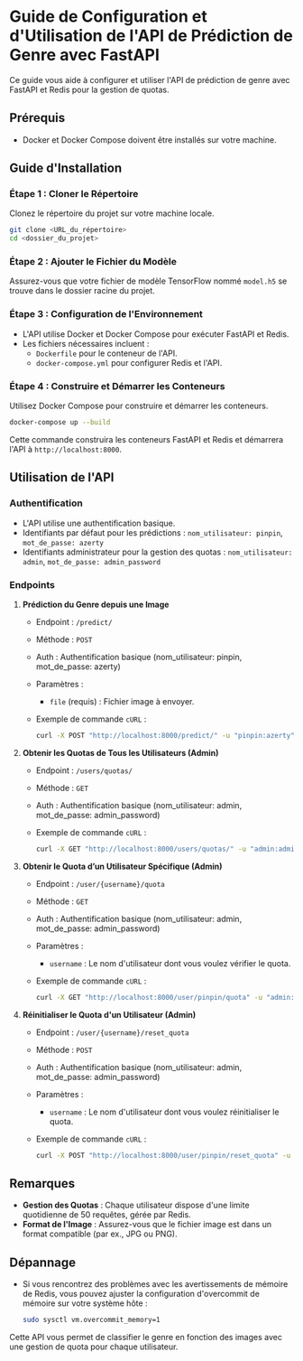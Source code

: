 
# Guide de Configuration et d'Utilisation de l'API de Prédiction de Genre avec FastAPI

Ce guide vous aide à configurer et utiliser l'API de prédiction de genre avec FastAPI et Redis pour la gestion de quotas.

## Prérequis

- Docker et Docker Compose doivent être installés sur votre machine.

## Guide d'Installation

### Étape 1 : Cloner le Répertoire

Clonez le répertoire du projet sur votre machine locale.

```bash
git clone <URL_du_répertoire>
cd <dossier_du_projet>
```

### Étape 2 : Ajouter le Fichier du Modèle

Assurez-vous que votre fichier de modèle TensorFlow nommé `model.h5` se trouve dans le dossier racine du projet.

### Étape 3 : Configuration de l'Environnement

- L'API utilise Docker et Docker Compose pour exécuter FastAPI et Redis.
- Les fichiers nécessaires incluent :
  - `Dockerfile` pour le conteneur de l'API.
  - `docker-compose.yml` pour configurer Redis et l'API.

### Étape 4 : Construire et Démarrer les Conteneurs

Utilisez Docker Compose pour construire et démarrer les conteneurs.

```bash
docker-compose up --build
```

Cette commande construira les conteneurs FastAPI et Redis et démarrera l'API à `http://localhost:8000`.

## Utilisation de l'API

### Authentification

- L'API utilise une authentification basique.
- Identifiants par défaut pour les prédictions : `nom_utilisateur: pinpin`, `mot_de_passe: azerty`
- Identifiants administrateur pour la gestion des quotas : `nom_utilisateur: admin`, `mot_de_passe: admin_password`

### Endpoints

1. **Prédiction du Genre depuis une Image**

   - Endpoint : `/predict/`
   - Méthode : `POST`
   - Auth : Authentification basique (nom_utilisateur: pinpin, mot_de_passe: azerty)
   - Paramètres :
     - `file` (requis) : Fichier image à envoyer.
   - Exemple de commande `cURL` :

     ```bash
     curl -X POST "http://localhost:8000/predict/" -u "pinpin:azerty" -F "file=@/chemin/vers/votre/image.jpg"
     ```

2. **Obtenir les Quotas de Tous les Utilisateurs (Admin)**

   - Endpoint : `/users/quotas/`
   - Méthode : `GET`
   - Auth : Authentification basique (nom_utilisateur: admin, mot_de_passe: admin_password)
   - Exemple de commande `cURL` :

     ```bash
     curl -X GET "http://localhost:8000/users/quotas/" -u "admin:admin_password"
     ```

3. **Obtenir le Quota d’un Utilisateur Spécifique (Admin)**

   - Endpoint : `/user/{username}/quota`
   - Méthode : `GET`
   - Auth : Authentification basique (nom_utilisateur: admin, mot_de_passe: admin_password)
   - Paramètres : 
     - `username` : Le nom d'utilisateur dont vous voulez vérifier le quota.
   - Exemple de commande `cURL` :

     ```bash
     curl -X GET "http://localhost:8000/user/pinpin/quota" -u "admin:admin_password"
     ```

4. **Réinitialiser le Quota d'un Utilisateur (Admin)**

   - Endpoint : `/user/{username}/reset_quota`
   - Méthode : `POST`
   - Auth : Authentification basique (nom_utilisateur: admin, mot_de_passe: admin_password)
   - Paramètres : 
     - `username` : Le nom d'utilisateur dont vous voulez réinitialiser le quota.
   - Exemple de commande `cURL` :

     ```bash
     curl -X POST "http://localhost:8000/user/pinpin/reset_quota" -u "admin:admin_password"
     ```

## Remarques

- **Gestion des Quotas** : Chaque utilisateur dispose d'une limite quotidienne de 50 requêtes, gérée par Redis.
- **Format de l'Image** : Assurez-vous que le fichier image est dans un format compatible (par ex., JPG ou PNG).

## Dépannage

- Si vous rencontrez des problèmes avec les avertissements de mémoire de Redis, vous pouvez ajuster la configuration d'overcommit de mémoire sur votre système hôte :
  ```bash
  sudo sysctl vm.overcommit_memory=1
  ```

Cette API vous permet de classifier le genre en fonction des images avec une gestion de quota pour chaque utilisateur. 
